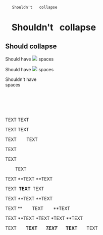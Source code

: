 ```
   Shouldn't   collapse   
```

# &nbsp;&nbsp; Shouldn't &nbsp; collapse &nbsp;&nbsp;

## Should collapse

Should have ![](https://image.src) spaces

Should have [![](https://image.src)](https://link.href) spaces

Shouldn't have
<br>spaces

<br>

<br>

&nbsp; &nbsp; &nbsp;&nbsp; &nbsp;

TEXT TEXT

TEXT TEXT

TEXT &nbsp; &nbsp; &nbsp;&nbsp; TEXT

TEXT

TEXT

&nbsp; &nbsp; &nbsp; &nbsp; TEXT &nbsp; &nbsp; &nbsp; &nbsp;

TEXT **TEXT&nbsp;**TEXT

TEXT **&nbsp;TEXT&nbsp;** TEXT

TEXT **TEXT&nbsp;**TEXT

TEXT **&nbsp; &nbsp; &nbsp; &nbsp; TEXT &nbsp; &nbsp; &nbsp; &nbsp;**TEXT

TEXT **TEXT *TEXT&nbsp;*TEXT&nbsp;**TEXT

TEXT &nbsp; &nbsp;**&nbsp; &nbsp; TEXT &nbsp; &nbsp;*&nbsp; &nbsp; TEXT &nbsp; &nbsp;* &nbsp;&nbsp; TEXT &nbsp; &nbsp;** &nbsp;&nbsp; TEXT